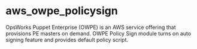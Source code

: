 # aws_owpe_policysign
OpsWorks Puppet Enterprise (OWPE) is an AWS service offering that provisions PE masters on demand. OWPE Policy Sign module turns on auto signing feature and provides default policy script.
